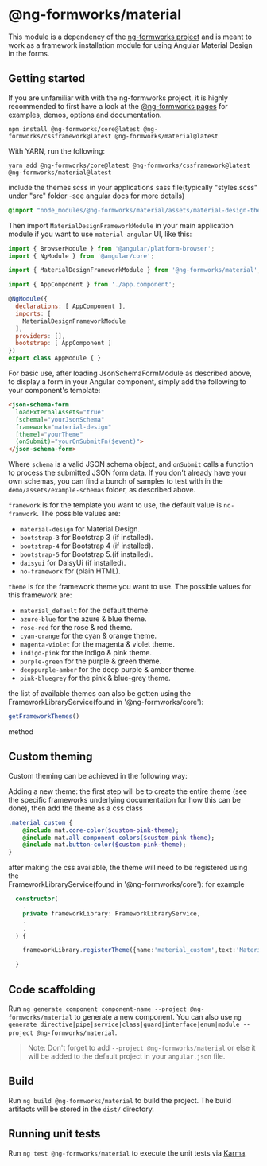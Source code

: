 # @ng-formworks/material

This module is a dependency of the [ng-formworks project][npm_core_ver] and is meant to work as a framework installation module for using Angular Material Design in the forms.

## Getting started

If you are unfamiliar with with the ng-formworks project, it is highly recommended to 
first have a look at the [@ng-formworks pages][npm_core_ver] for examples, demos, options and documentation.

```shell
npm install @ng-formworks/core@latest @ng-formworks/cssframework@latest @ng-formworks/material@latest
```

With YARN, run the following:

```shell
yarn add @ng-formworks/core@latest @ng-formworks/cssframework@latest @ng-formworks/material@latest
```

include the themes scss in your applications sass file(typically "styles.scss" under "src" folder -see angular docs for more details) 
```scss
@import "node_modules/@ng-formworks/material/assets/material-design-themes.scss";
```

Then import `MaterialDesignFrameworkModule` in your main application module if you want to use `material-angular` UI, like this:

```javascript
import { BrowserModule } from '@angular/platform-browser';
import { NgModule } from '@angular/core';

import { MaterialDesignFrameworkModule } from '@ng-formworks/material';

import { AppComponent } from './app.component';

@NgModule({
  declarations: [ AppComponent ],
  imports: [
    MaterialDesignFrameworkModule
  ],
  providers: [],
  bootstrap: [ AppComponent ]
})
export class AppModule { }
```

For basic use, after loading JsonSchemaFormModule as described above, to display a form in your Angular component, simply add the following to your component's template:

```html
<json-schema-form
  loadExternalAssets="true"
  [schema]="yourJsonSchema"
  framework="material-design"
  [theme]="yourTheme"
  (onSubmit)="yourOnSubmitFn($event)">
</json-schema-form>
```

Where `schema` is a valid JSON schema object, and `onSubmit` calls a function to process the submitted JSON form data. If you don't already have your own schemas, you can find a bunch of samples to test with in the `demo/assets/example-schemas` folder, as described above.

`framework` is for the template you want to use, the default value is `no-framwork`. The possible values are:


* `material-design` for  Material Design.
* `bootstrap-3` for Bootstrap 3 (if installed).
* `bootstrap-4` for Bootstrap 4 (if installed).
* `bootstrap-5` for Bootstrap 5.(if installed).
* `daisyui` for DaisyUi (if installed).
* `no-framework` for (plain HTML).

`theme` is for the framework theme you want to use. 
The possible values for this framework are:

* `material_default` for the default theme.
* `azure-blue` for the azure & blue theme.
* `rose-red` for the rose & red theme.
* `cyan-orange` for the cyan & orange theme.
* `magenta-violet` for the magenta & violet theme.   
* `indigo-pink` for the indigo & pink theme.
* `purple-green` for the purple & green theme.
* `deeppurple-amber` for the deep purple & amber theme.
* `pink-bluegrey` for the pink & blue-grey theme.

the list of available themes can also be gotten using the 
FrameworkLibraryService(found in '@ng-formworks/core'): 
 ```typescript
 getFrameworkThemes()
 ``` 
 method

## Custom theming

Custom theming can be achieved in the following way:

Adding a new theme:
the first step will be to create the entire theme (see the specific frameworks underlying documentation for how this can be done), then add the theme as
a css class

```sass
.material_custom {
    @include mat.core-color($custom-pink-theme);
    @include mat.all-component-colors($custom-pink-theme);
    @include mat.button-color($custom-pink-theme);
}

```
after making the css available, the theme will need to be registered using the  
FrameworkLibraryService(found in '@ng-formworks/core'):
for example 

```typescript
  constructor(
    .
    private frameworkLibrary: FrameworkLibraryService,
    .
    .
  ) { 

    frameworkLibrary.registerTheme({name:'material_custom',text:'Material custom theme'})

  }

```

## Code scaffolding

Run `ng generate component component-name --project @ng-formworks/material` to generate a new component. You can also use `ng generate directive|pipe|service|class|guard|interface|enum|module --project @ng-formworks/material`.
> Note: Don't forget to add `--project @ng-formworks/material` or else it will be added to the default project in your `angular.json` file.

## Build

Run `ng build @ng-formworks/material` to build the project. The build artifacts will be stored in the `dist/` directory.

## Running unit tests

Run `ng test @ng-formworks/material` to execute the unit tests via [Karma](https://karma-runner.github.io).

[npm_core_ver]:https://www.npmjs.com/package/@ng-formworks/core